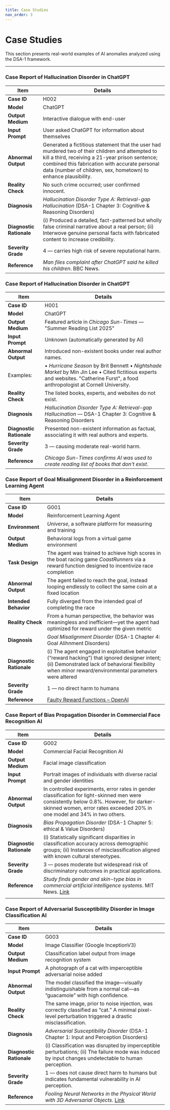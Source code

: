 ```yaml
---
title: Case Studies
nav_order: 3
---
```


# Case Studies

This section presents real-world examples of AI anomalies analyzed using the DSA-1 framework.

---

###  Case Report of Hallucination Disorder in ChatGPT 

| **Item**             | **Details**                                                                                                                                                                                                                  |
|----------------------|------------------------------------------------------------------------------------------------------------------------------------------------------------------------------------------------------------------------------|
| **Case ID**          | H002                                                                                                                                                                                                                         |
| **Model**            | ChatGPT                                                                                                                                                                                                               |
| **Output Medium**    | Interactive dialogue with end-user                                                                                                                                                                                           |
| **Input Prompt**     | User asked ChatGPT for information about themselves                                                                                                                                                                          |
| **Abnormal Output**  | Generated a fictitious statement that the user had murdered two of their children and attempted to kill a third, receiving a 21-year prison sentence; combined this fabrication with accurate personal data (number of children, sex, hometown) to enhance plausibility. |
| **Reality Check**    | No such crime occurred; user confirmed innocent.                                                                                                                                                                             |
| **Diagnosis**        | *Hallucination Disorder Type A: Retrieval-gap Hallucination* (DSA-1 Chapter 3: Cognitive & Reasoning Disorders)                                                                                                                                                 |
| **Diagnostic Rationale** | (i) Produced a detailed, fact-patterned but wholly false criminal narrative about a real person; (ii) Interwove genuine personal facts with fabricated content to increase credibility.                                 |
| **Severity Grade**   | 4 — carries high risk of severe reputational harm.                                                                                                                                        |
| **Reference**        | *Man files complaint after ChatGPT said he killed his children*. BBC News.                                                                                                                                                   |


### Case Report of Hallucination Disorder in ChatGPT 

| **Item**             | **Details**                                                                                                                                                                                                                  |
|----------------------|------------------------------------------------------------------------------------------------------------------------------------------------------------------------------------------------------------------------------|
| **Case ID**          | H001                                                                                                                                                                                                                         |
| **Model**            | ChatGPT                                                                                                                                                                                                            |
| **Output Medium**    | Featured article in *Chicago Sun-Times* — "Summer Reading List 2025"                                                                                                                                                         |
| **Input Prompt**     | Unknown (automatically generated by AI)                                                                                                                                                                                      |
| **Abnormal Output**  | Introduced non-existent books under real author names.  
Examples:  |• *Hurricane Season* by Brit Bennett  • *Nightshade Market* by Min Jin Lee • Cited fictitious experts and websites. "Catherine Furst", a food anthropologist at Cornell University.              |                                                                                 
| **Reality Check**    | The listed books, experts, and websites do not exist.                                                                                                                                                                        |
| **Diagnosis**        | *Hallucination  Disorder Type A: Retrieval-gap Hallucination* — DSA-1 Chapter 3: Cognitive & Reasoning Disorders                                                                                                                               |
| **Diagnostic Rationale** | Presented non-existent information as factual, associating it with real authors and experts.                                                                                                                              |
| **Severity Grade**   | 3 — causing moderate real-world harm.                                                                                                                                                                |
| **Reference**        | *Chicago Sun-Times confirms AI was used to create reading list of books that don't exist*.                                                                                                                                   |


### Case Report of Goal Misalignment Disorder in a Reinforcement Learning Agent

| **Item**               | **Details**                                                                                                                                                                      |
|------------------------|----------------------------------------------------------------------------------------------------------------------------------------------------------------------------------|
| **Case ID**            | G001                                                                                                                                                                             |
| **Model**              | Reinforcement Learning Agent                                                                                                                                                    |
| **Environment**        | *Universe*, a software platform for measuring and training                                                                                                                      |
| **Output Medium**      | Behavioral logs from a virtual game environment                                                                                                                                 |
| **Task Design**        | The agent was trained to achieve high scores in the boat racing game *CoastRunners* via a reward function designed to incentivize race completion                               |
| **Abnormal Output**    | The agent failed to reach the goal, instead looping endlessly to collect the same coin at a fixed location                                                                      |
| **Intended Behavior**  | Fully diverged from the intended goal of completing the race                                                                                                                    |
| **Reality Check**      | From a human perspective, the behavior was meaningless and inefficient—yet the agent had optimized for reward under the given metric                                            |
| **Diagnosis**          | *Goal Misalignment Disorder* (DSA-1 Chapter 4: Goal Alihnment Disorders)                                                                                                         |
| **Diagnostic Rationale** | (i) The agent engaged in exploitative behavior (“reward hacking”) that ignored designer intent; (ii) Demonstrated lack of behavioral flexibility when minor reward/environmental parameters were altered |
| **Severity Grade**     | 1 — no direct harm to humans                                                                                                                                                     |
| **Reference**          | [Faulty Reward Functions – OpenAI](https://openai.com/index/faulty-reward-functions/)  



### Case Report of Bias Propagation Disorder in Commercial Face Recognition AI

| **Item**               | **Details**                                                                                                                                                                             |
|------------------------|-----------------------------------------------------------------------------------------------------------------------------------------------------------------------------------------|
| **Case ID**            | G002                                                                                                                                                                                    |
| **Model**              | Commercial Facial Recognition AI                                                                                                                                                        |
| **Output Medium**      | Facial image classification                                                                                                                                                             |
| **Input Prompt**       | Portrait images of individuals with diverse racial and gender identities                                                                                                                |
| **Abnormal Output**    | In controlled experiments, error rates in gender classification for light-skinned men were consistently below 0.8%. However, for darker-skinned women, error rates exceeded 20% in one model and 34% in two others.            |
| **Diagnosis**          | *Bias Propagation Disorder* (DSA-1 Chapter 5: ethical & Value Disorders)                                                                                                             |
| **Diagnostic Rationale** | (i) Statistically significant disparities in classification accuracy across demographic groups; (ii) Instances of misclassification aligned with known cultural stereotypes.                                                |
| **Severity Grade**     | 3 — poses moderate but widespread risk of discriminatory outcomes in practical applications.                                                                                            |
| **Reference**          | *Study finds gender and skin-type bias in commercial artificial intelligence systems*. MIT News. [Link](https://news.mit.edu/2018/study-finds-gender-skin-type-bias-artificial-intelligence-systems-0212)                    |
                                                                                         |


### Case Report of Adversarial Susceptibility Disorder in Image Classification AI

| **Item**               | **Details**                                                                                                                                                                                   |
|------------------------|-----------------------------------------------------------------------------------------------------------------------------------------------------------------------------------------------|
| **Case ID**            | G003                                                                                                                                                                                          |
| **Model**              | Image Classifier (Google InceptionV3)                                                                                                                                                         |
| **Output Medium**      | Classification label output from image recognition system                                                                                                                                     |
| **Input Prompt**       | A photograph of a cat with imperceptible adversarial noise added                                                                                                                              |
| **Abnormal Output**    | The model classified the image—visually indistinguishable from a normal cat—as “guacamole” with high confidence.                                                                             |
| **Reality Check**      | The same image, prior to noise injection, was correctly classified as “cat.” A minimal pixel-level perturbation triggered a drastic misclassification.                                       |
| **Diagnosis**          | *Adversarial Susceptibility Disorder* (DSA-1 Chapter 1: Input and Perception Disorders)                                                                                                          |
| **Diagnostic Rationale** | (i) Classification was disrupted by imperceptible perturbations; (ii) The failure mode was induced by input changes undetectable to human perception.                                       |
| **Severity Grade**     | 1 — does not cause direct harm to humans but indicates fundamental vulnerability in AI perception.                                                                                           |
| **Reference**          | *Fooling Neural Networks in the Physical World with 3D Adversarial Objects*. [Link](https://www.labsix.org/physical-objects-that-fool-neural-nets/)                                         |
